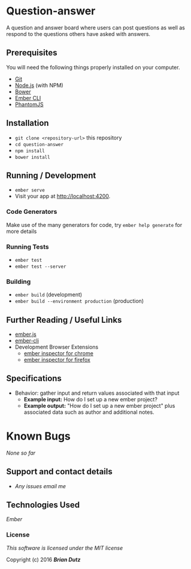 # Question-answer

A question and answer board where users can post questions as well as respond to the questions others have asked with answers.

## Prerequisites

You will need the following things properly installed on your computer.

* [Git](http://git-scm.com/)
* [Node.js](http://nodejs.org/) (with NPM)
* [Bower](http://bower.io/)
* [Ember CLI](http://ember-cli.com/)
* [PhantomJS](http://phantomjs.org/)

## Installation

* `git clone <repository-url>` this repository
* `cd question-answer`
* `npm install`
* `bower install`

## Running / Development

* `ember serve`
* Visit your app at [http://localhost:4200](http://localhost:4200).

### Code Generators

Make use of the many generators for code, try `ember help generate` for more details

### Running Tests

* `ember test`
* `ember test --server`

### Building

* `ember build` (development)
* `ember build --environment production` (production)

## Further Reading / Useful Links

* [ember.js](http://emberjs.com/)
* [ember-cli](http://ember-cli.com/)
* Development Browser Extensions
  * [ember inspector for chrome](https://chrome.google.com/webstore/detail/ember-inspector/bmdblncegkenkacieihfhpjfppoconhi)
  * [ember inspector for firefox](https://addons.mozilla.org/en-US/firefox/addon/ember-inspector/)

## Specifications

* Behavior: gather input and return values associated with that input
  * **Example input:** How do I set up a new ember project?
  * **Example output:** "How do I set up a new ember project" plus associated data such as author and additional notes.

# Known Bugs

_None so far_

## Support and contact details

* _Any issues email me_

## Technologies Used

_Ember_

### License

*This software is licensed under the MIT license*

Copyright (c) 2016 **_Brian Dutz_**
